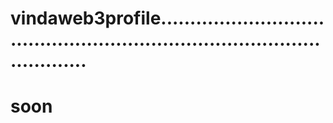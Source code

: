 # vindaweb3profile..............................................................................................
# soon
